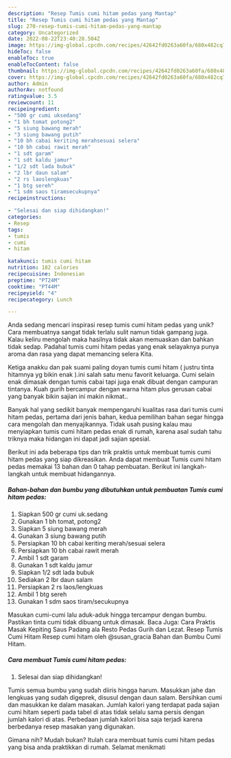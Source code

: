 ```yaml
---
description: "Resep Tumis cumi hitam pedas yang Mantap"
title: "Resep Tumis cumi hitam pedas yang Mantap"
slug: 270-resep-tumis-cumi-hitam-pedas-yang-mantap
category: Uncategorized
date: 2022-08-22T23:40:28.504Z
image: https://img-global.cpcdn.com/recipes/42642fd0263a60fa/680x482cq70/tumis-cumi-hitam-pedas-foto-resep-utama.jpg
hideToc: false
enableToc: true
enableTocContent: false
thumbnail: https://img-global.cpcdn.com/recipes/42642fd0263a60fa/680x482cq70/tumis-cumi-hitam-pedas-foto-resep-utama.jpg
cover: https://img-global.cpcdn.com/recipes/42642fd0263a60fa/680x482cq70/tumis-cumi-hitam-pedas-foto-resep-utama.jpg
author: Admin
authorAv: notfound
ratingvalue: 3.5
reviewcount: 11
recipeingredient:
- "500 gr cumi uksedang"
- "1 bh tomat potong2"
- "5 siung bawang merah"
- "3 siung bawang putih"
- "10 bh cabai keriting merahsesuai selera"
- "10 bh cabai rawit merah"
- "1 sdt garam"
- "1 sdt kaldu jamur"
- "1/2 sdt lada bubuk"
- "2 lbr daun salam"
- "2 rs laoslengkuas"
- "1 btg sereh"
- "1 sdm saos tiramsecukupnya"
recipeinstructions:

- "Selesai dan siap dihidangkan!"
categories:
- Resep
tags:
- tumis
- cumi
- hitam

katakunci: tumis cumi hitam 
nutrition: 182 calories
recipecuisine: Indonesian
preptime: "PT24M"
cooktime: "PT44M"
recipeyield: "4"
recipecategory: Lunch

---
```





Anda sedang mencari inspirasi resep tumis cumi hitam pedas yang unik? Cara membuatnya sangat tidak terlalu sulit namun tidak gampang juga. Kalau keliru mengolah maka hasilnya tidak akan memuaskan dan bahkan tidak sedap. Padahal tumis cumi hitam pedas yang enak selayaknya punya aroma dan rasa yang dapat memancing selera Kita.





Ketiga anakku dan pak suami paling doyan tumis cumi hitam ( justru tinta hitamnya yg bikin enak ).ini salah satu menu favorit keluarga. Cumi selain enak dimasak dengan tumis cabai tapi juga enak dibuat dengan campuran tintanya. Kuah gurih bercampur dengan warna hitam plus gerusan cabai yang banyak bikin sajian ini makin nikmat..

Banyak hal yang sedikit banyak mempengaruhi kualitas rasa dari tumis cumi hitam pedas, pertama dari jenis bahan, kedua pemilihan bahan segar hingga cara mengolah dan menyajikannya. Tidak usah pusing kalau mau menyiapkan tumis cumi hitam pedas enak di rumah, karena asal sudah tahu triknya maka hidangan ini dapat jadi sajian spesial.






Berikut ini ada beberapa tips dan trik praktis untuk membuat tumis cumi hitam pedas yang siap dikreasikan. Anda dapat membuat Tumis cumi hitam pedas memakai 13 bahan dan 0 tahap pembuatan. Berikut ini langkah-langkah untuk membuat hidangannya.

<!--inarticleads1-->

##### Bahan-bahan dan bumbu yang dibutuhkan untuk pembuatan Tumis cumi hitam pedas:

1. Siapkan 500 gr cumi uk.sedang
1. Gunakan 1 bh tomat, potong2
1. Siapkan 5 siung bawang merah
1. Gunakan 3 siung bawang putih
1. Persiapkan 10 bh cabai keriting merah/sesuai selera
1. Persiapkan 10 bh cabai rawit merah
1. Ambil 1 sdt garam
1. Gunakan 1 sdt kaldu jamur
1. Siapkan 1/2 sdt lada bubuk
1. Sediakan 2 lbr daun salam
1. Persiapkan 2 rs laos/lengkuas
1. Ambil 1 btg sereh
1. Gunakan 1 sdm saos tiram/secukupnya


Masukan cumi-cumi lalu aduk-aduk hingga tercampur dengan bumbu. Pastikan tinta cumi tidak dibuang untuk dimasak. Baca Juga: Cara Praktis Masak Kepiting Saus Padang ala Resto Pedas Gurih dan Lezat. Resep Tumis Cumi Hitam Resep cumi hitam oleh @susan_gracia Bahan dan Bumbu Cumi Hitam. 

<!--inarticleads2-->

##### Cara membuat Tumis cumi hitam pedas:


1. Selesai dan siap dihidangkan!

Tumis semua bumbu yang sudah diiris hingga harum. Masukkan jahe dan lengkuas yang sudah digeprek, disusul dengan daun salam. Bersihkan cumi dan masukkan ke dalam masakan. Jumlah kalori yang terdapat pada sajian cumi hitam seperti pada tabel di atas tidak selalu sama persis dengan jumlah kalori di atas. Perbedaan jumlah kalori bisa saja terjadi karena berbedanya resep masakan yang digunakan. 

Gimana nih? Mudah bukan? Itulah cara membuat tumis cumi hitam pedas yang bisa anda praktikkan di rumah. Selamat menikmati
